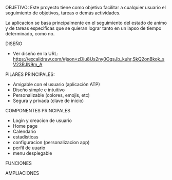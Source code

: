 OBJETIVO: Este proyecto tiene como objetivo facilitar a cualquier usuario el seguimiento de objetivos, tareas o demás actividades.

La aplicacion se basa principalmente en el seguimiento del estado de animo y de tareas especificas que se quieran lograr tanto en un lapso de tiempo determinado, como no.

DISEÑO
  - Ver diseño en la URL: https://excalidraw.com/#json=zDiu8Us2ny0OqsJb_kuhr,SkQ2onBkok_sV23RJN9m_A

PILARES PRINCIPALES:
  -  Amigable con el usuario (aplicación ATP)
  -  Diseño simple e intuitivo
  -  Personalizable (colores, emojis, etc)
  -  Segura y privada (clave de inicio)


COMPONENTES PRINCIPALES
  -  Login y creacion de usuario
  -  Home page
  -  Calendario
  -  estadisticas
  -  configuracion (personalizacion app)
  -  perfil de uuario
  -  menu desplegable

FUNCIONES

AMPLIACIONES

